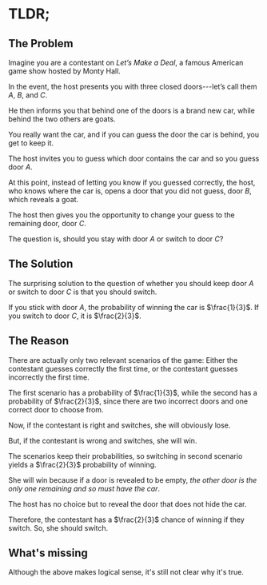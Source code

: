 # TLDR;

## The Problem

Imagine you are a contestant on *Let’s Make a Deal*, a famous American game show hosted by Monty Hall. 

In the event, the host presents you with three closed doors---let’s call them $A$, $B$, and $C$.

He then informs you that behind one of the doors is a brand new car, while behind the two others are goats. 

You really want the car, and if you can guess the door the car is behind, you get to keep it. 


The host invites you to guess which door contains the car and so you guess door $A$.

At this point, instead of letting you know if you guessed correctly, the host, who knows where the car is, opens a door that you did not guess, door $B$, which reveals a goat. 

The host then gives you the opportunity to change your guess to the remaining door, door $C$. 

The question is, should you stay with door $A$ or switch to door $C$?

## The Solution

The surprising solution to the question of whether you should keep door $A$ or switch to door $C$ is that you should switch. 

If you stick with door $A$, the probability of winning the car is $\frac{1}{3}$. If you switch to door $C$, it is $\frac{2}{3}$. 

## The Reason

There are actually only two relevant scenarios of the game: Either the contestant guesses correctly the first time, or the contestant guesses incorrectly the first time. 

The first scenario has a probability of $\frac{1}{3}$, while the second has a probability of $\frac{2}{3}$, since there are two incorrect doors and one correct door to choose from.  

Now, if the contestant is right and switches, she will obviously lose. 

But, if the contestant is wrong and switches, she will win. 

The scenarios keep their probabilities, so switching in second scenario yields a $\frac{2}{3}$ probability of winning.

She will win because if a door is revealed to be empty, *the other door is the only one remaining and so must have the car*. 

The host has no choice but to reveal the door that does not hide the car. 

Therefore, the contestant has a $\frac{2}{3}$ chance of winning if they switch. So, she should switch.

## What's missing

Although the above makes logical sense, it's still not clear why it's true.